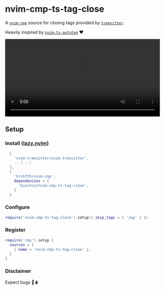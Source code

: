 # nvim-cmp-ts-tag-close

A [`nvim-cmp`](https://github.com/hrsh7th/nvim-cmp)
source for closing tags provided by
[`treesitter`](https://github.com/nvim-treesitter/nvim-treesitter).

Heavily inspired by [`nvim-ts-autotag`](https://github.com/windwp/nvim-ts-autotag/) ❤️

<video src="https://user-images.githubusercontent.com/14929556/229447865-58af5ed5-decc-4fd4-a091-93c445fad90b.mov" width="100%"></video>

## Setup

### Install ([lazy.nvim](https://github.com/folke/lazy.nvim))

```lua
  {
    'nvim-treesitter/nvim-treesitter',
    -- [...]
  },
  {
    'hrsh7th/nvim-cmp',
    dependencies = {
      'buschco/nvim-cmp-ts-tag-close',
    }
  }
```

### Configure

```lua
require('nvim-cmp-ts-tag-close').setup({ skip_tags = { 'img' } })
```

### Register

```lua
require('cmp').setup {
  sources = {
    { name = 'nvim-cmp-ts-tag-close' },
  }
}
```

### Disclaimer

Expect bugs 🐞🪲
